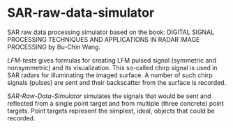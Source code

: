 # SAR-raw-data-simulator
SAR raw data processing simulator based on the book:
DIGITAL SIGNAL PROCESSING TECHNIQUES AND APPLICATIONS IN RADAR IMAGE PROCESSING by Bu-Chin Wang.

*LFM-tests* gives formulas for creating LFM pulsed signal (symmetric and nonsymmetric) and its visualization. This so-called chirp signal is used in SAR radars for illuminating the imaged surface. A number of such chirp signals (pulses) are sent and their backscatter from the surface is recorded.

*SAR-Raw-Data-Simulator* simulates the signals that would be sent and reflected from a single point target and from multiple (three concrete) point targets. Point targets represent the simplest, ideal, objects that could be recorded. 